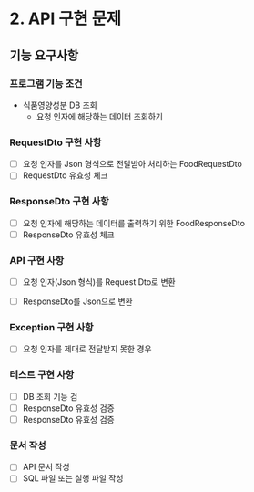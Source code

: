 # 2. API 구현 문제

## 기능 요구사항

### 프로그램 기능 조건

- 식품영양성분 DB 조회
  - 요청 인자에 해당하는 데이터 조회하기

### RequestDto 구현 사항
- [ ] 요청 인자를 Json 형식으로 전달받아 처리하는 FoodRequestDto 
- [ ] RequestDto 유효성 체크

### ResponseDto 구현 사항
- [ ] 요청 인자에 해당하는 데이터를 출력하기 위한 FoodResponseDto
- [ ] ResponseDto 유효성 체크

### API 구현 사항 
- [ ] 요청 인자(Json 형식)를 Request Dto로 변환
- [ ] ResponseDto를 Json으로 변환 
 

### Exception 구현 사항
- [ ] 요청 인자를 제대로 전달받지 못한 경우

### 테스트 구현 사항
- [ ] DB 조회 기능 검
- [ ] ResponseDto 유효성 검증
- [ ] ResponseDto 유효성 검증

### 문서 작성
- [ ] API 문서 작성
- [ ] SQL 파일 또는 실행 파일 작성